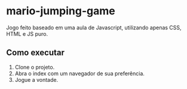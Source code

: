 # mario-jumping-game
Jogo feito baseado em uma aula de Javascript, utilizando apenas CSS, HTML e JS puro.

## Como executar
1. Clone o projeto.
2. Abra o index com um navegador de sua preferência.
3. Jogue a vontade.
